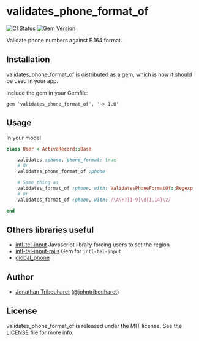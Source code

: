 # validates_phone_format_of

[![CI Status](http://img.shields.io/travis/jonathantribouharet/validates_phone_format_of.svg)](https://travis-ci.org/jonathantribouharet/validates_phone_format_of)
[![Gem Version](https://badge.fury.io/rb/validates_phone_format_of.svg)](http://badge.fury.io/rb/validates_phone_format_of)

Validate phone numbers against E.164 format.

## Installation

validates_phone_format_of is distributed as a gem, which is how it should be used in your app.

Include the gem in your Gemfile:

    gem 'validates_phone_format_of', '~> 1.0'

## Usage

In your model

```ruby
class User < ActiveRecord::Base

	validates :phone, phone_format: true
	# Or
	validates_phone_format_of :phone

	# Same thing as
	validates_format_of :phone, with: ValidatesPhoneFormatOf::Regexp
	# Or
	validates_format_of :phone, with: /\A\+?[1-9]\d{1,14}\z/

end
```

## Others libraries useful

- [intl-tel-input](https://github.com/jackocnr/intl-tel-input) Javascript library forcing users to set the region
- [intl-tel-input-rails](https://github.com/jonathantribouharet/intl-tel-input-rails) Gem for `intl-tel-input`
- [global_phone](https://github.com/sstephenson/global_phone)

## Author

- [Jonathan Tribouharet](https://github.com/jonathantribouharet) ([@johntribouharet](https://twitter.com/johntribouharet))

## License

validates_phone_format_of is released under the MIT license. See the LICENSE file for more info.
